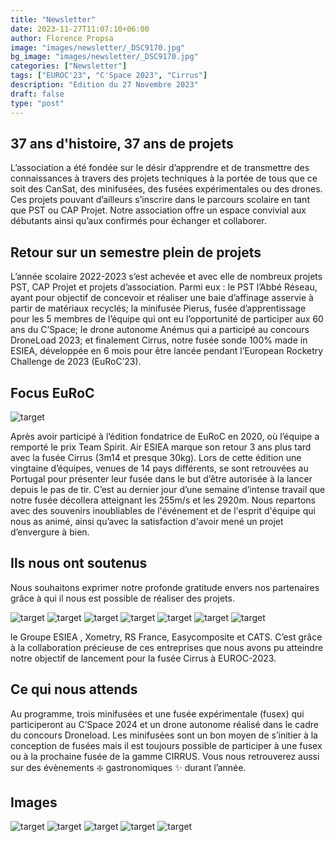 ```yaml
---
title: "Newsletter"
date: 2023-11-27T11:07:10+06:00
author: Florence Propsa
image: "images/newsletter/_DSC9170.jpg"
bg_image: "images/newsletter/_DSC9170.jpg"
categories: ["Newsletter"]
tags: ["EUROC'23", "C'Space 2023", "Cirrus"]
description: "Edition du 27 Novembre 2023"
draft: false
type: "post"
---
```


## 37 ans d'histoire, 37 ans de projets 

L’association a été fondée sur le désir d’apprendre et de transmettre des connaissances à travers des projets techniques à la portée de tous que ce soit des CanSat, des minifusées, des fusées expérimentales ou des drones. Ces projets pouvant d’ailleurs s’inscrire dans le parcours scolaire en tant que PST ou CAP Projet. Notre association offre un espace convivial aux débutants ainsi qu’aux confirmés pour échanger et collaborer.


## Retour sur un semestre plein de projets

L’année scolaire 2022-2023 s’est achevée et avec elle de nombreux projets PST, CAP Projet et projets d’association. Parmi eux : le PST l’Abbé Réseau, ayant pour objectif de concevoir et réaliser une baie d’affinage asservie à partir de matériaux recyclés; la minifusée Pierus, fusée d’apprentissage pour les 5 membres de l’équipe qui ont eu l’opportunité de participer aux 60 ans du C’Space; le drone autonome Anémus qui a participé au concours DroneLoad 2023; et finalement Cirrus, notre fusée sonde 100% made in ESIEA, développée en 6 mois pour être lancée pendant l’European Rocketry Challenge de 2023 (EuRoC’23).

## Focus EuRoC

![target](/images/newsletter/DSC02431-Travail_paddocks_assemblage_5.jpg)

Après avoir participé à l’édition fondatrice de EuRoC en 2020, où l’équipe a remporté le prix Team Spirit. Air ESIEA marque son retour 3 ans plus tard avec la fusée Cirrus (3m14 et presque 30kg). Lors de cette édition une vingtaine d’équipes, venues de 14 pays différents, se sont retrouvées au Portugal pour présenter leur fusée dans le but d’être autorisée à la lancer depuis le pas de tir.
C’est au dernier jour d’une semaine d’intense travail que notre fusée décollera atteignant les 255m/s et les 2920m.
Nous repartons avec des souvenirs inoubliables de l'événement et de l'esprit d'équipe qui nous as animé, ainsi qu’avec la satisfaction d'avoir mené un projet d’envergure à bien.

## Ils nous ont soutenus

Nous souhaitons exprimer notre profonde gratitude envers nos partenaires grâce à qui il nous est possible de réaliser des projets.

![target](/images/newsletter/cats.png)
![target](/images/newsletter/easycomposite.png)
![target](/images/newsletter/facebook.png)
![target](/images/newsletter/insta-19.png)
![target](/images/newsletter/linkedin.png)
![target](/images/newsletter/xometry.png)
![target](/images/newsletter/RS%20France.png)

le Groupe ESIEA , Xometry, RS France, Easycomposite et CATS. C’est grâce à la collaboration précieuse de ces entreprises que nous avons pu atteindre notre objectif de lancement pour la fusée Cirrus à EUROC-2023.

## Ce qui nous attends 

Au programme, trois minifusées et une fusée expérimentale (fusex) qui participeront au C’Space 2024 et un drone autonome réalisé dans le cadre du concours Droneload. Les minifusées sont un bon moyen de s’initier à la conception de fusées mais il est toujours possible de participer à une fusex ou à la prochaine fusée de la gamme CIRRUS. Vous nous retrouverez aussi sur des évènements :sparkle: gastronomiques :sparkles: durant l’année.

## Images
![target](/images/newsletter/DSC02707-D%C3%A9collage_Cirrus.jpg)
![target](/images/newsletter/_DSC9333.jpg)
![target](/images/newsletter/air-esiea-round-white-2.png)
![target](/images/newsletter/air-esiea-text-white-2.png)
![target](/images/newsletter/logo-esiea-blanc-fond-bleu-1.png)
